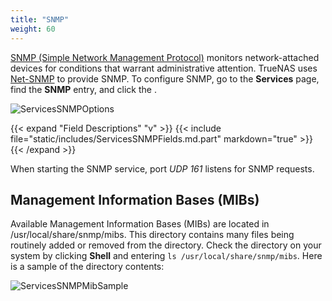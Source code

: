 ```yaml
---
title: "SNMP"
weight: 60
---
```


[SNMP (Simple Network Management Protocol)](https://tools.ietf.org/html/rfc1157) monitors network-attached devices for conditions that warrant administrative attention.
TrueNAS uses [Net-SNMP](https://net-snmp.sourceforge.net/) to provide SNMP.
To configure SNMP, go to the **Services** page, find the **SNMP** entry, and click the <i class="fa fa-pencil" aria-hidden="true" title="Configure"></i>.

![ServicesSNMPOptions](/images/CORE/12.0/ServicesSNMPOptions.png "SNMP Service Options")

{{< expand "Field Descriptions" "v" >}}
{{< include file="static/includes/ServicesSNMPFields.md.part" markdown="true" >}}
{{< /expand >}}

When starting the SNMP service, port *UDP 161* listens for SNMP requests.

## Management Information Bases (MIBs)

Available Management Information Bases (MIBs) are located in <file>/usr/local/share/snmp/mibs</file>.
This directory contains many files being routinely added or removed from the directory.
Check the directory on your system by clicking **Shell** and entering `ls /usr/local/share/snmp/mibs`.
Here is a sample of the directory contents:

![ServicesSNMPMibSample](/images/CORE/12.0/ServicesSNMPMibSample.png "Services SNMP Mib Sample")
